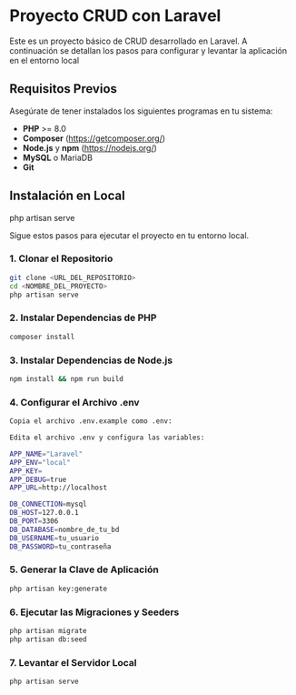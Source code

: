 # Proyecto CRUD con Laravel

Este es un proyecto básico de CRUD desarrollado en Laravel. A continuación se detallan los pasos para configurar y levantar la aplicación en el entorno local

## Requisitos Previos

Asegúrate de tener instalados los siguientes programas en tu sistema:

- **PHP** >= 8.0
- **Composer** (https://getcomposer.org/)
- **Node.js** y **npm** (https://nodejs.org/)
- **MySQL** o MariaDB
- **Git**

## Instalación en Local
php artisan serve

Sigue estos pasos para ejecutar el proyecto en tu entorno local.

### 1. Clonar el Repositorio
```bash
git clone <URL_DEL_REPOSITORIO>
cd <NOMBRE_DEL_PROYECTO>
php artisan serve

```

### 2. Instalar Dependencias de PHP
```bash
composer install

```

### 3. Instalar Dependencias de Node.js
```bash
npm install && npm run build
```

### 4. Configurar el Archivo .env
```bash
Copia el archivo .env.example como .env:

Edita el archivo .env y configura las variables:

APP_NAME="Laravel"
APP_ENV="local"
APP_KEY=
APP_DEBUG=true
APP_URL=http://localhost

DB_CONNECTION=mysql
DB_HOST=127.0.0.1
DB_PORT=3306
DB_DATABASE=nombre_de_tu_bd
DB_USERNAME=tu_usuario
DB_PASSWORD=tu_contraseña

```

### 5. Generar la Clave de Aplicación
```bash
php artisan key:generate
```

### 6. Ejecutar las Migraciones y Seeders
```bash
php artisan migrate 
php artisan db:seed
```
### 7. Levantar el Servidor Local
```bash
php artisan serve
```
